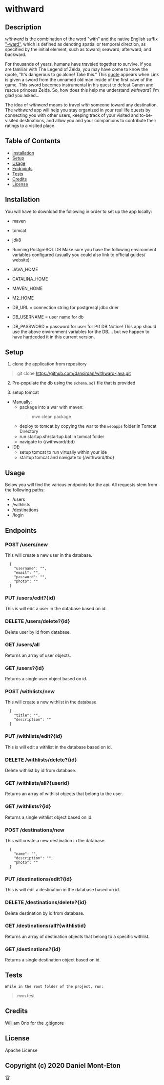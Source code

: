 # withward

## Description

_withward_ is the combination of the word "with" and the native English suffix ["-ward"](https://www.dictionary.com/browse/-ward), which is defined as denoting spatial or temporal direction, as specified by the initial element, such as toward; seaward; afterward; and backward.

For thousands of years, humans have traveled together to survive. If you are familiar with The Legend of Zelda, you may have come to know the quote, "It's dangerous to go alone! Take this." This [quote](https://en.wikipedia.org/wiki/It%27s_dangerous_to_go_alone!) appears when Link is given a sword from the unnamed old man inside of the first cave of the game. This sword becomes instrumental in his quest to defeat Ganon and rescue princess Zelda. So, how does this help me understand _withward_? I'm glad you asked...

The idea of _withward_ means to travel _with_ someone toward any destination. The _withward_ app will help you stay organized in your real life quests by connecting you with other users, keeping track of your visited and to-be-visited destinations, and allow you and your companions to contribute their ratings to a visited place.

## Table of Contents

- [Installation](#installation)
- [Setup](#setup)
- [Usage](#usage)
- [Endpoints](#endpoints)
- [Tests](#tests)
- [Credits](#credits)
- [License](#license)

## Installation

You will have to download the following in order to set up the app locally:

- maven
- tomcat
- jdk8
- Running PostgreSQL DB
  Make sure you have the following environment variables configured (usually you could also link to official guides/ website):

- JAVA_HOME
- CATALINA_HOME
- MAVEN_HOME
- M2_HOME
- DB_URL = connection string for postgresql jdbc drier
- DB_USERNAME = user name for db
- DB_PASSWORD = password for user for PG DB Notice! This app should use the above environment variables for the DB.... but we happen to have hardcoded it in this current version.

## Setup

1. clone the application from repository

> git clone https://github.com/dansirdan/withward-java.git

2. Pre-populate the db using the `schema.sql` file that is provided

1. setup tomcat

- Manually:
    - package into a war with maven:
        > mvn clean package
    - deploy to tomcat by copying the war to the `webapps` folder in Tomcat Directory
    - run startup.sh/startup.bat in tomcat folder
    - navigate to {/withward/tbd}
- IDE:
    - setup tomcat to run virtually within your ide
    - startup tomcat and navigate to {/withward/tbd}

## Usage

Below you will find the various endpoints for the api. All requests stem from the following paths:

- /users
- /withlists
- /destinations
- /login

## Endpoints

### POST /users/new
This will create a new user in the database.
```
  {
    "username": "",
    "email": "",
    "password": "",
    "photo": ""
  }
```

### PUT /users/edit?{id}
This is will edit a user in the database based on id.

### DELETE /users/delete?{id}
Delete user by id from database.

### GET /users/all
Returns an array of user objects.

### GET /users?{id}
Returns a single user object based on id.

### POST /withlists/new
This will create a new withlist in the database.
```
  {
	"title": "",
	"description": ""
  }
```

### PUT /withlists/edit?{id}
This is will edit a withlist in the database based on id.

### DELETE /withlists/delete?{id}
Delete withlist by id from database.

### GET /withlists/all?{userid}
Returns an array of withlist objects that belong to the user.

### GET /withlists?{id}
Returns a single withlist object based on id.


### POST /destinations/new
This will create a new destination in the database.
```
  {
	"name": "",
	"description": "",
	"photo": ""
  }
```

### PUT /destinations/edit?{id}
This is will edit a destination in the database based on id.

### DELETE /destinations/delete?{id}
Delete destination by id from database.

### GET /destinations/all?{withlistid}
Returns an array of destination objects that belong to a specific withlist.

### GET /destinations?{id}
Returns a single destination object based on id.

## Tests

```
While in the root folder of the project, run:
```
> mvn test

## Credits

William Ono for the .gitignore

## License

Apache License

## Copyright (c) 2020 Daniel Mont-Eton

🏆
